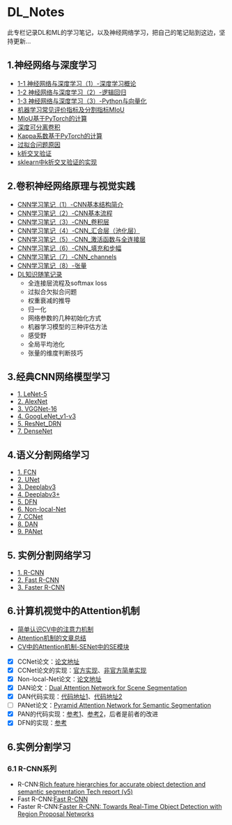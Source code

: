 # DL_Notes

此专栏记录DL和ML的学习笔记，以及神经网络学习，把自己的笔记贴到这边，坚持更新...

## 1.神经网络与深度学习

- [1-1 神经网络与深度学习（1）-深度学习概论](http://yearing1017.cn/2019/04/12/%E7%A5%9E%E7%BB%8F%E7%BD%91%E7%BB%9C%E4%B8%8E%E6%B7%B1%E5%BA%A6%E5%AD%A6%E4%B9%A0-1-%E6%B7%B1%E5%BA%A6%E5%AD%A6%E4%B9%A0%E6%A6%82%E8%AE%BA/)
- [1-2 神经网络与深度学习（2）-逻辑回归](http://yearing1017.cn/2019/04/27/%E7%A5%9E%E7%BB%8F%E7%BD%91%E7%BB%9C%E4%B8%8E%E6%B7%B1%E5%BA%A6%E5%AD%A6%E4%B9%A0-2-%E9%80%BB%E8%BE%91%E5%9B%9E%E5%BD%92/)
- [1-3 神经网络与深度学习（3）-Python与向量化](http://yearing1017.cn/2019/05/02/%E7%A5%9E%E7%BB%8F%E7%BD%91%E7%BB%9C%E4%B8%8E%E6%B7%B1%E5%BA%A6%E5%AD%A6%E4%B9%A0-3-Python%E4%B8%8E%E5%90%91%E9%87%8F%E5%8C%96/)
- [机器学习常见评价指标及分割指标MIoU](http://yearing1017.cn/2020/02/07/语义分割指标MIoU/)
- [MIoU基于PyTorch的计算](http://yearing1017.cn/2020/02/17/MIoU-PyTorch/)
- [深度可分离卷积](http://yearing1017.cn/2020/02/15/Depthwise-separable-convolution/)
- [Kappa系数基于PyTorch的计算](http://yearing1017.cn/2020/02/27/基于混淆矩阵的Kappa系数的计算/)
- [过拟合问题原因](https://www.cnblogs.com/eilearn/p/9203186.html)
- [k折交叉验证](https://zhuanlan.zhihu.com/p/67563863)
- [sklearn中k折交叉验证的实现](https://scikit-learn.org/stable/modules/cross_validation.html#cross-validation) 


## 2.卷积神经网络原理与视觉实践

- [CNN学习笔记（1）-CNN基本结构简介](http://yearing1017.cn/2019/07/28/CNN%E5%9F%BA%E7%A1%80%E7%9F%A5%E8%AF%86/)
- [CNN学习笔记（2）-CNN基本流程](http://yearing1017.cn/2019/08/04/CNN%E5%9F%BA%E6%9C%AC%E6%B5%81%E7%A8%8B/)
- [CNN学习笔记（3）-CNN_卷积层](http://yearing1017.cn/2019/08/11/CNN基本部件-卷积层/)
- [CNN学习笔记（4）-CNN_汇合层（池化层）](http://yearing1017.cn/2019/08/13/CNN%E5%9F%BA%E6%9C%AC%E9%83%A8%E4%BB%B6-%E6%B1%87%E5%90%88%E5%B1%82/)
- [CNN学习笔记（5）-CNN_激活函数与全连接层](http://yearing1017.cn/2019/08/14/CNN-%E6%BF%80%E6%B4%BB%E5%87%BD%E6%95%B0%E4%B8%8E%E5%85%A8%E8%BF%9E%E6%8E%A5%E5%B1%82/)
- [CNN学习笔记（6）-CNN_填充和步幅](http://yearing1017.cn/2019/09/05/CNN-%E5%A1%AB%E5%85%85%E5%92%8C%E6%AD%A5%E5%B9%85/)
- [CNN学习笔记（7）-CNN_channels](http://yearing1017.cn/2019/09/07/CNN-channels/)
- [CNN学习笔记（8）-张量](http://yearing1017.cn/2019/11/12/%E7%A5%9E%E7%BB%8F%E7%BD%91%E7%BB%9C-%E5%BC%A0%E9%87%8F/)
- [DL知识随笔记录](http://yearing1017.cn/2019/11/14/CNN-%E7%9F%A5%E8%AF%86%E7%82%B9%E9%9A%8F%E7%AC%94%E7%A7%AF%E7%B4%AF/)
  - 全连接层流程及softmax loss
  - 过拟合欠拟合问题
  - 权重衰减的推导
  - 归一化
  - 网络参数的几种初始化方式
  - 机器学习模型的三种评估方法
  - 感受野
  - 全局平均池化
  - 张量的维度判断技巧
  
## 3.经典CNN网络模型学习
- [1. LeNet-5](http://yearing1017.cn/2019/09/09/CNN-LeNet-5/)
- [2. AlexNet](http://yearing1017.cn/2019/09/10/CNN-AlexNet/)
- [3. VGGNet-16](http://yearing1017.cn/2019/09/13/CNN-VGGNet16/)
- [4. GoogLeNet_v1-v3](http://yearing1017.cn/2019/09/24/GoogLeNet-V1-V3/)
- [5. ResNet_DRN](http://yearing1017.cn/2019/09/26/ResNet-DRN/)
- [7. DenseNet](http://yearing1017.cn/2019/10/29/DenseNet-CVPR2017/)

## 4.语义分割网络学习
- [1. FCN](http://yearing1017.cn/2019/10/17/FCN-%E8%AF%AD%E4%B9%89%E5%88%86%E5%89%B2/)
- [2. UNet](http://yearing1017.cn/2019/11/21/U-Net-paper/)
- [3. Deeplabv3](https://github.com/yearing1017/Deeplabv3_Pytorch/blob/master/Deeplab_v3.md)
- [4. Deeplabv3+](https://github.com/yearing1017/Paper_Note/blob/master/论文Markdown笔记/deeplabv3%2B_paper.md)
- [5. DFN](http://yearing1017.cn/2020/03/19/DFN-paper/)
- [6. Non-local-Net](http://yearing1017.cn/2020/04/05/Non-local-paper/)
- [7. CCNet](http://yearing1017.cn/2020/03/26/CCNet-paper/)
- [8. DAN](http://yearing1017.cn/2020/04/06/DAN-paper/#more)
- [9. PANet](http://yearing1017.cn/2020/04/10/PAN-paper/)

## 5. 实例分割网络学习
- [1. R-CNN]()
- [2. Fast R-CNN]()
- [3. Faster R-CNN]()

## 6.计算机视觉中的Attention机制
- [简单认识CV中的注意力机制](https://blog.csdn.net/paper_reader/article/details/81082351)
- [Attention机制的文章总结](https://blog.csdn.net/humanpose/article/details/85332392)
- [CV中的Attention机制-SENet中的SE模块]( https://zhuanlan.zhihu.com/p/102035721)
- [x] CCNet论文：[论文地址](http://cn.arxiv.org/pdf/1811.11721.pdf)
- [x] CCNet论文的实现：[官方实现](https://github.com/speedinghzl/CCNet)、[非官方简单实现](https://github.com/Serge-weihao/CCNet-Pure-Pytorch)
- [x] Non-local-Net论文：[论文地址](https://arxiv.org/abs/1711.07971)
- [x] DAN论文：[Dual Attention Network for Scene Segmentation](https://arxiv.org/abs/1809.02983)
- [x] DAN代码实现：[代码地址1](https://github.com/yiskw713/DualAttention_for_Segmentation)、[代码地址2](https://github.com/junfu1115/DANet/)
- [ ] PANet论文：[Pyramid Attention Network for Semantic Segmentation](http://cn.arxiv.org/pdf/1805.10180v1.pdf)
- [x] PAN的代码实现：[参考1](https://github.com/JaveyWang/Pyramid-Attention-Networks-pytorch/)、[参考2](https://github.com/Andy-zhujunwen/pytorch-Pyramid-Attention-Networks-PAN-/)，后者是前者的改进
- [x] DFN的实现：[参考](https://github.com/ycszen/TorchSeg/tree/master/model/dfn)

## 6.实例分割学习

### 6.1 R-CNN系列
- R-CNN:[Rich feature hierarchies for accurate object detection and semantic segmentation Tech report (v5)](http://cn.arxiv.org/pdf/1311.2524.pdf)
- Fast R-CNN:[Fast R-CNN](http://cn.arxiv.org/pdf/1504.08083v2)
- Faster R-CNN:[Faster R-CNN: Towards Real-Time Object Detection with Region Proposal Networks](http://cn.arxiv.org/pdf/1506.01497.pdf)


